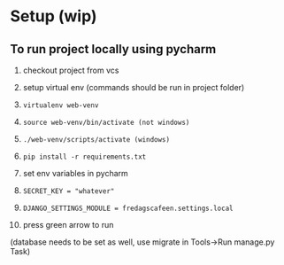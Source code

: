 # Setup (wip)

## To run project locally using pycharm

1. checkout project from vcs
2. setup virtual env (commands should be run in project folder)
  1. `virtualenv web-venv`
  2. `source web-venv/bin/activate (not windows)`
  3. `./web-venv/scripts/activate (windows)`
  4. `pip install -r requirements.txt`

3. set env variables in pycharm
  1. `SECRET_KEY = "whatever"`
  2. `DJANGO_SETTINGS_MODULE = fredagscafeen.settings.local`
  
4. press green arrow to run

(database needs to be set as well, use migrate in Tools->Run manage.py Task)